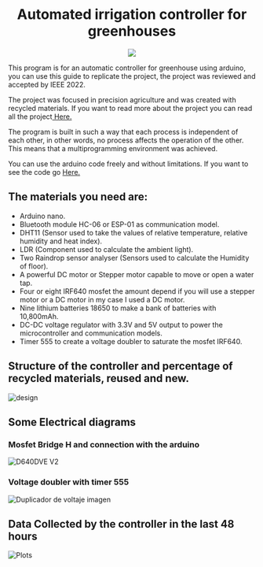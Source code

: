 <h1 align = "center">Automated irrigation controller for greenhouses </h1>

<p align="center">
  <img src="https://user-images.githubusercontent.com/101992463/199425279-c3ccb938-c73b-416d-9bfd-d49b3f211f4c.png" />
</p>

This program is for an automatic controller for greenhouse using arduino, you can use this guide to replicate the project, the project was reviewed and accepted by IEEE 2022.
<p>The project was focused in precision agriculture and was created with recycled materials. If you want to read more about the project you can read all the project<a href="https://github.com/DCenten0/Automated-irrigation-controller-for-greenhouses/blob/main/Design%20and%20implementation%20of%20an%20automated%20greenhouse%20irrigation%20controller%2C%20made%20with%20recycled%20materials%2C%20focused%20on%20precision%20agriculture..pdf" title="Document">
Here.</a></p>

The program is built in such a way that each process is independent of each other, in other words, no process affects the operation of the other. This means that a multiprogramming environment was achieved.

<p>You can use the arduino code freely and without limitations. If you want to see the code go <a href="https://github.com/DCenten0/Automated-irrigation-controller-for-greenhouses/blob/main/GreenHouse_Controller.ino" title="Code">
Here.</a></p>


<h2>The materials you need are:</h2> 

- Arduino nano. 
- Bluetooth module HC-06 or ESP-01 as communication model.
- DHT11 (Sensor used to take the values of relative temperature, relative humidity and heat index).
- LDR (Component used to calculate the ambient light).
- Two Raindrop sensor analyser (Sensors used to calculate the Humidity of floor).
- A powerful DC motor or Stepper motor capable to move or open a water tap.
- Four or eight IRF640 mosfet the amount depend if you will use a stepper motor or a DC motor in my case I used a DC motor.
- Nine lithium batteries 18650 to make a bank of batteries with 10,800mAh.
- DC-DC voltage regulator with 3.3V and 5V output to power the microcontroller and communication models.  
- Timer 555 to create a voltage doubler to saturate the mosfet IRF640.

<h2>Structure of the controller and percentage of recycled materials, reused and new.</h2> 

![design](https://user-images.githubusercontent.com/101992463/199433894-5e852649-2730-4489-8112-acb3c16af4d3.PNG)

<h2>Some Electrical diagrams</h2> 

<h3>Mosfet Bridge H and connection with the arduino</h3>

![D640DVE V2](https://user-images.githubusercontent.com/101992463/199432464-18c25fc9-18aa-44fc-bbd0-aa046e1e72eb.PNG)

<h3>Voltage doubler with timer 555</h3>

![Duplicador de voltaje imagen](https://user-images.githubusercontent.com/101992463/199432839-c9db5d66-ce88-49df-8e5d-4c54c98916ed.PNG)

<h2>Data Collected by the controller in the last 48 hours</h2> 

![Plots](https://user-images.githubusercontent.com/101992463/199434379-de5b1003-0183-4cfd-9551-b26e21dc2e01.PNG)





